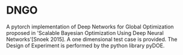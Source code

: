 # DNGO
A pytorch implementation of Deep Networks for Global Optimization proposed in 'Scalable Bayesian Optimization Using Deep Neural Networks'[Snoek 2015]. A one dimensional test case is provided. The Design of Experiment is performed by the python library pyDOE.
